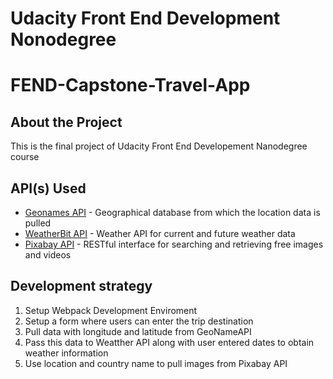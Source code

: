 # Udacity Front End Development Nonodegree

# FEND-Capstone-Travel-App

## About the Project

This is the final project of Udacity Front End Developement Nanodegree course

## API(s) Used

- [Geonames API](http://www.geonames.org/export/web-services.html) - Geographical database from which the location data is pulled
- [WeatherBit API](https://www.weatherbit.io/) - Weather API for current and future weather data
- [Pixabay API](https://pixabay.com/api/docs/) - RESTful interface for searching and retrieving free images and videos

## Development strategy

1. Setup Webpack Development Enviroment
2. Setup a form where users can enter the trip destination
3. Pull data with longitude and latitude from GeoNameAPI
4. Pass this data to Weatther API along with user entered dates to obtain weather information
5. Use location and country name to pull images from Pixabay API
